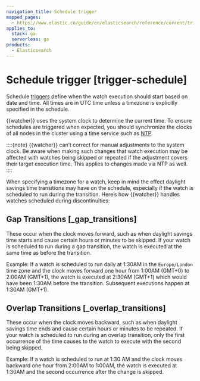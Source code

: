 ```yaml
---
navigation_title: Schedule trigger
mapped_pages:
  - https://www.elastic.co/guide/en/elasticsearch/reference/current/trigger-schedule.html
applies_to:
  stack: ga
  serverless: ga
products:
  - Elasticsearch
---
```


# Schedule trigger [trigger-schedule]

Schedule [triggers](trigger.md) define when the watch execution should start based on date and time. All times are in UTC time unless a timezone is explicitly specified in the schedule.

{{watcher}} uses the system clock to determine the current time. To ensure schedules are triggered when expected, you should synchronize the clocks of all nodes in the cluster using a time service such as [NTP](http://www.ntp.org/).

::::{note}
{{watcher}} can’t correct for manual adjustments to the system clock. Be aware when making such changes that watch execution may be affected with watches being skipped or repeated if the adjustment covers their target execution time. This applies to changes made via NTP as well.
::::

When specifying a timezone for a watch, keep in mind the effect daylight savings time transitions may have on the schedule, especially if the watch is scheduled to run during the transition. Here’s how {{watcher}} handles watches scheduled during discontinuities:

## Gap Transitions [_gap_transitions]

These occur when the clock moves forward, such as when daylight savings time starts and cause certain hours or minutes to be skipped. If your watch is scheduled to run during a gap transition, the watch is executed at the same time as before the transition.

Example: If a watch is scheduled to run daily at 1:30AM in the `Europe/London` time zone and the clock moves forward one hour from 1:00AM (GMT+0) to 2:00AM (GMT+1), the watch is executed at 2:30AM (GMT+1) which would have been 1:30AM before the transition. Subsequent executions happen at 1:30AM (GMT+1).

## Overlap Transitions [_overlap_transitions]

These occur when the clock moves backward, such as when daylight savings time ends and cause certain hours or minutes to be repeated. If your watch is scheduled to run during an overlap transition, only the first occurrence of the time causes to the watch to execute with the second being skipped.

Example: If a watch is scheduled to run at 1:30 AM and the clock moves backward one hour from 2:00AM to 1:00AM, the watch is executed at 1:30AM and the second occurrence after the change is skipped.
